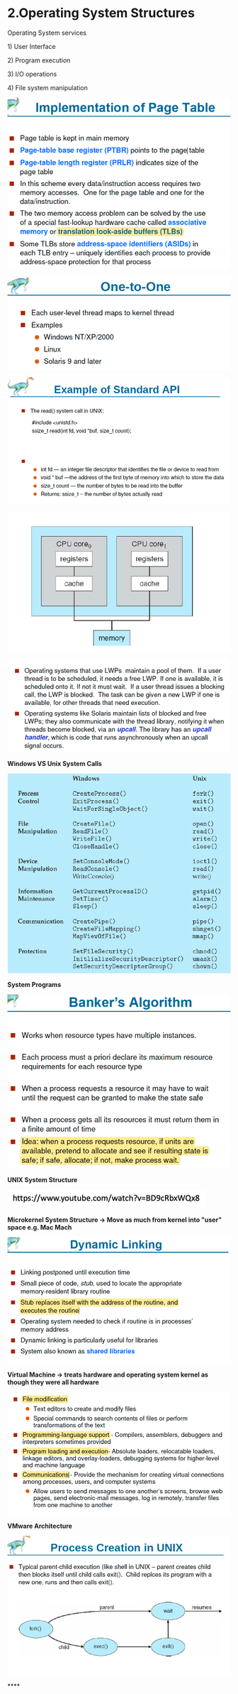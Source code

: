 # 2.Operating System Structures

Operating System services 

1\) User Interface

2\) Program execution

3\) I/O operations

4\) File system manipulation 

![](../.gitbook/assets/image%20%2827%29.png)

![](../.gitbook/assets/image%20%2873%29.png)





![](../.gitbook/assets/image%20%2810%29.png)

![](../.gitbook/assets/image%20%2884%29.png)

![](../.gitbook/assets/image%20%2857%29.png)

**Windows VS Unix System Calls** 

![](../.gitbook/assets/image%20%287%29.png)



**System Programs**

![](../.gitbook/assets/image%20%28148%29.png)

**UNIX System Structure**

![](../.gitbook/assets/image%20%2831%29.png)

**Microkernel System Structure -&gt; Move as much from kernel into "user" space e.g. Mac Mach**

![](../.gitbook/assets/image%20%2832%29.png)

**Virtual Machine -&gt; treats hardware and operating system kernel as though they were all hardware**

![](../.gitbook/assets/image%20%28140%29.png)

**VMware Architecture** 

![](../.gitbook/assets/image%20%2851%29.png)

\*\*\*\*

